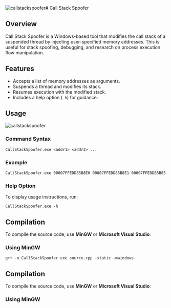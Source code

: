 ![callstackspoofer](https://github.com/user-attachments/assets/ea7f7316-cea6-42bc-a742-348c309b5113)# Call Stack Spoofer

## Overview
Call Stack Spoofer is a Windows-based tool that modifies the call stack of a suspended thread by injecting user-specified memory addresses. This is useful for stack spoofing, debugging, and research on process execution flow manipulation.

## Features
- Accepts a list of memory addresses as arguments.
- Suspends a thread and modifies its stack.
- Resumes execution with the modified stack.
- Includes a help option (`-h`) for guidance.

## Usage

![callstackspoofer](https://github.com/user-attachments/assets/6c95f2ec-bf3f-4b1b-b832-42fa4525f39e)

### **Command Syntax**
```
CallStackSpoofer.exe <addr1> <addr2> ...
```
### **Example**

```
CallStackSpoofer.exe 00007FFEDD85B8E0 00007FFEDD85B8E1 00007FFEDD85B85
```

### **Help Option**
To display usage instructions, run:

```
CallStackSpoofer.exe -h
```

## Compilation
To compile the source code, use **MinGW** or **Microsoft Visual Studio**:

### **Using MinGW**
```
g++ -o CallStackSpoofer.exe source.cpp -static -mwindows
```

## Compilation
To compile the source code, use **MinGW** or **Microsoft Visual Studio**:

### **Using MinGW**
